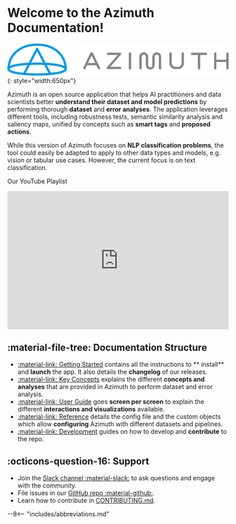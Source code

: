 # Welcome to the Azimuth Documentation!

![Logo](_static/azimuth_logo_universal_color.png){: style="width:650px"}

Azimuth is an open source application that helps AI practitioners and data scientists better
**understand their dataset and model predictions** by performing thorough **dataset** and **error
analyses**. The application leverages different tools, including robustness tests, semantic
similarity analysis and saliency maps, unified by concepts such as **smart tags** and **proposed
actions**.

While this version of Azimuth focuses on **NLP classification problems**, the tool could easily be
adapted to apply to other data types and models, e.g. vision or tabular use cases. However, the
current focus is on text classification.


Our YouTube Playlist
<div style="display: flex; justify-content: center;">
  <iframe width="560" height="315" src="https://www.youtube.com/embed/videoseries?list=PLdq4WQvLzJCnJmInRYBSfeCWLiHbX55V8" title="Azimuth Playlist" frameborder="0" allow="accelerometer; autoplay; clipboard-write; encrypted-media; gyroscope; picture-in-picture" allowfullscreen></iframe>
</div>

## :material-file-tree: Documentation Structure

* [:material-link: Getting Started](getting-started/index.md) contains all the instructions to **
  install** and **launch** the app. It also details the **changelog** of our releases.
* [:material-link: Key Concepts](key-concepts/index.md) explains the different **concepts and
  analyses** that are provided in Azimuth to perform dataset and error analysis.
* [:material-link: User Guide](user-guide/index.md) goes **screen per screen** to explain the
  different
  **interactions and visualizations** available.
* [:material-link: Reference](reference/index.md) details the config file and the custom objects
  which allow **configuring** Azimuth with different datasets and pipelines.
* [:material-link: Development](development/index.md) guides on how to develop and **contribute** to
  the repo.

## :octicons-question-16: Support

* Join
  the [Slack channel :material-slack:](https://join.slack.com/t/newworkspace-5wx1461/shared_invite/zt-16x8eqt1h-ho3Hh6ilcN7FpZyLkjr9oA)
  to ask questions and engage with the community.
* File issues in
  our [GitHub repo :material-github:](https://github.com/ServiceNow/azimuth/issues/new/choose).
* Learn how to contribute
  in [CONTRIBUTING.md](https://github.com/ServiceNow/azimuth/blob/main/CONTRIBUTING.md).


--8<-- "includes/abbreviations.md"
